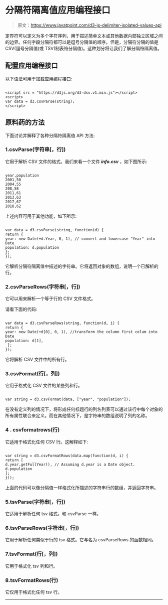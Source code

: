 # 分隔符隔离值应用编程接口

> 原文：<https://www.javatpoint.com/d3-js-delimiter-isolated-values-api>

定界符可以定义为多个字符序列，用于描述简单文本或其他数据内部独立区域之间的边界。任何字段分隔符都可以是逗号分隔值的顺序。但是，分隔符分隔的值是 CSV(逗号分隔值)或 TSV(制表符分隔值)。这种划分将让我们了解分隔符隔离值。

## 配置应用编程接口

以下语法可用于加载应用编程接口:

```

<script src = "https://d3js.org/d3-dsv.v1.min.js"></script>
<script>
var data = d3.csvParse(string);
</script>

```

## 原料药的方法

下面讨论并解释了各种分隔符隔离值 API 方法:

### 1.csvParse(字符串[，行])

它用于解析 CSV 文件的格式。我们来看一个文件 ***info.csv*** ，如下图所示:

```

year,population
2001,50
2004,55
208,58
2011,61
2013,63
2017,67
2018,62

```

上述内容可用于其他功能，如下所示:

```

var data = d3.csvParse(string, function(d) {
return {
year: new Date(+d.Year, 0, 1), // convert and lowercase "Year" into Date
population: d.population
};
});

```

它解析分隔符隔离值中描述的字符串。它将返回对象的数组，说明一个已解析的行。

### 2.csvParseRows(字符串[，行])

它可以用来解析一个等于行的 CSV 文件格式。

请看下面的代码:

```

var data = d3.csvParseRows(string, function(d, i) {
return {
year: new Date(+d[0], 0, 1), //transform the column first colum into Date
population: d[1],
 };
});

```

它将解析 CSV 文件中的所有行。

### 3.csvFormat(行[，列])

它用于格式化 CSV 文件的某些列和行。

```

var string = d3.csvFormat(data, ["year", "population"]);

```

在没有定义列的情况下，将形成任何标题行的列名列表可以通过该行中每个对象的所有属性联合来定义。而在其他情况下，是字符串的数组说明了列的名称。

### 4 . csvformatrows(行)

它适用于格式化任何 CSV 行。这解释如下:

```

var string = d3.csvFormatRows(data.map(function(d, i) {
return [
d.year.getFullYear(), // Assuming d.year is a Date object.
d.population
];
}));

```

上面的代码可以像分隔值一样格式化所描述的字符串行的数组，并返回字符串。

### 5.tsvParse(字符串[，行])

它适用于解析任何 tsv 格式。和 csvParse 一样。

### 6.tsvParseRows(字符串[，行])

它用于解析任何类似于行的 tsv 格式。它与名为 csvParseRows 的函数相同。

### 7.tsvFormat(行[，列])

它用于格式化 tsv 列和行。

### 8.tsvFormatRows(行)

它仅用于格式化任何 tsv 行。

* * *